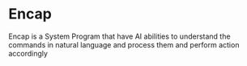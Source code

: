 # Encap
Encap is a System Program that have AI abilities to understand the commands in natural language and process them and perform action accordingly
